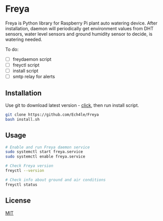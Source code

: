 # Freya

Freya is Python library for Raspberry Pi plant auto watering device. After installation, daemon will periodically get environment values from DHT sensors, water level sensors and ground humidity sensor to decide, is watering needed.  

To do:  
- [ ] freydaemon script
- [ ] freyctl script 
- [ ] install script
- [ ] smtp relay for alerts

## Installation

Use git to download latest version - [click](https://github.com/Ech4le/Freya), then run install script.

```bash
git clone https://github.com/Ech4le/Freya
bash install.sh
```

## Usage

```bash
# Enable and run Freya daemon service
sudo systemctl start freya.service
sudo systemctl enable freya.service

# Check Freya version
freyctl --version

# Check info about ground and air conditions
freyctl status
```

## License
[MIT](https://choosealicense.com/licenses/mit/)
